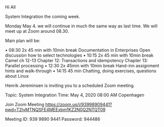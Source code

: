 Hi All 

System Integration the coming week.

Monday May 4. we will continue in much the same way as last time. We will meet up at Zoom around 08.30.


Main plan will be:

• 08:30 2x 45 min with 10min break
Documentation in Enterprises
Open discussion how to select technologies
• 10:15 2x 45 min with 10min break
Camel ch 12-13
Chapter 12: Transactions and idempotency
Chapter 13: Parallel processing
• 12:30 2x 45min with 10min break
Hand-inn assignment hints and walk-through
• 14:15 45 min
Chatting, doing exercises, questions about Linux


Henrik Jereminsen is inviting you to a scheduled Zoom meeting.

Topic: System Integration
Time: May 4, 2020 08:00 AM Copenhagen

Join Zoom Meeting
https://zoom.us/j/93998909441?pwd=T2IvMTNQSFE4MEExbm1KZ2N0Q2NTQT09

Meeting ID: 939 9890 9441
Password: 944486
